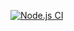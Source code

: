 [![Node.js CI](https://github.com/dubulahla2/Bootcamp-Modules/actions/workflows/node.js.yml/badge.svg)](https://github.com/dubulahla2/Bootcamp-Modules/actions/workflows/node.js.yml)
